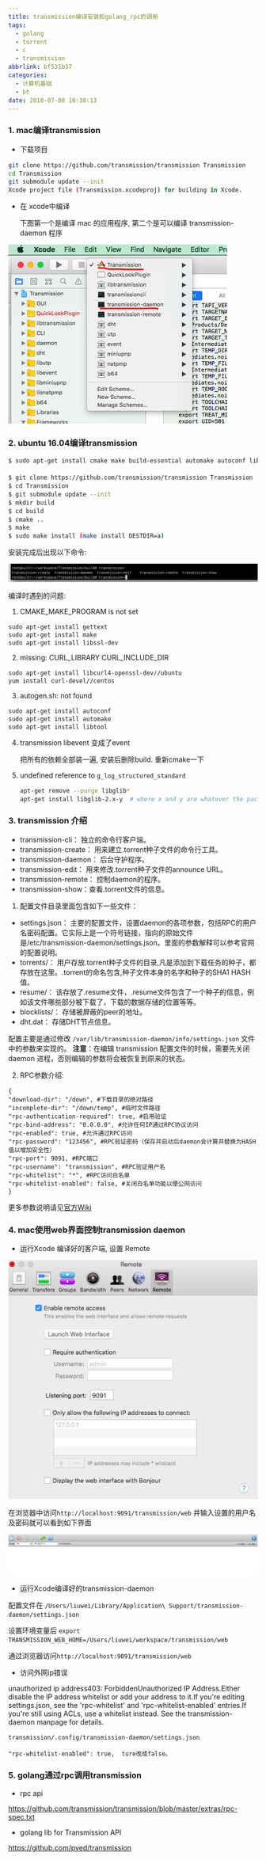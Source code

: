 ```yaml
---
title: transmission编译安装和golang_rpc的调用
tags:
  - golang
  - torrent
  - c
  - transmission
abbrlink: bf531b37
categories:
  - 计算机基础
  - bt
date: 2018-07-08 16:38:13
---
```


### 1. mac编译transmission

+ 下载项目

```bash
git clone https://github.com/transmission/transmission Transmission
cd Transmission
git submodule update --init
Xcode project file (Transmission.xcodeproj) for building in Xcode. 
```



+ 在 xcode中编译

  下图第一个是编译 mac 的应用程序,  第二个是可以编译 transmission-daemon 程序

![1](transmission/1.png)

<!-- more -->



### 2. ubuntu 16.04编译transmission

```bash
$ sudo apt-get install cmake make build-essential automake autoconf libtool pkg-config intltool libcurl4-openssl-dev libglib2.0-dev libevent-dev libminiupnpc-dev libgtk-3-dev libappindicator3-dev gettext libssl-dev

$ git clone https://github.com/transmission/transmission Transmission
$ cd Transmission
$ git submodule update --init
$ mkdir build
$ cd build
$ cmake ..
$ make
$ sudo make install (make install DESTDIR=a)
```

安装完成后出现以下命令:

![2](transmission/2.png)



编译时遇到的问题:

1. CMAKE_MAKE_PROGRAM is not set

```
sudo apt-get install gettext
sudo apt-get install make 
sudo apt-get install libssl-dev
```

2. missing: CURL_LIBRARY CURL_INCLUDE_DIR

```
sudo apt-get install libcurl4-openssl-dev//ubuntu
yum install curl-devel//centos
```

3. autogen.sh: not found

```
sudo apt-get install autoconf
sudo apt-get install automake
sudo apt-get install libtool
```

4. transmission libevent 变成了event

   把所有的依赖全部装一遍, 安装后删除build. 重新cmake一下

5. undefined reference to `g_log_structured_standard`

   ```bash
   apt-get remove --purge libglib*
   apt-get install libglib-2.x-y  # where x and y are whatever the package version says.
   ```

   



### 3. transmission 介绍

- transmission-cli： 独立的命令行客户端。
- transmission-create： 用来建立.torrent种子文件的命令行工具。
- transmission-daemon： 后台守护程序。
- transmission-edit： 用来修改.torrent种子文件的announce URL。
- transmission-remote： 控制daemon的程序。
- transmission-show：查看.torrent文件的信息。



1. 配置文件目录里面包含如下一些文件：

- settings.json： 主要的配置文件，设置daemon的各项参数，包括RPC的用户名密码配置。它实际上是一个符号链接，指向的原始文件是/etc/transmission-daemon/settings.json。里面的参数解释可以参考官网的配置说明。
- torrents/： 用户存放.torrent种子文件的目录,凡是添加到下载任务的种子，都存放在这里。.torrent的命名包含,种子文件本身的名字和种子的SHA1 HASH值。
- resume/： 该存放了.resume文件，.resume文件包含了一个种子的信息，例如该文件哪些部分被下载了，下载的数据存储的位置等等。
- blocklists/： 存储被屏蔽的peer的地址。
- dht.dat： 存储DHT节点信息。



配置主要是通过修改 `/var/lib/transmission-daemon/info/settings.json` 文件中的参数来实现的。 **注意**：在编辑 transmission 配置文件的时候，需要先关闭 daemon 进程，否则编辑的参数将会被恢复到原来的状态。



2. RPC参数介绍: 

```
{
"download-dir": "/down", #下载目录的绝对路径
"incomplete-dir": "/down/temp", #临时文件路径
"rpc-authentication-required": true, #启用验证
"rpc-bind-address": "0.0.0.0", #允许任何IP通过RPC协议访问
"rpc-enabled": true, #允许通过RPC访问
"rpc-password": "123456", #RPC验证密码（保存并启动后daemon会计算并替换为HASH值以增加安全性）
"rpc-port": 9091, #RPC端口
"rpc-username": "transmission", #RPC验证用户名
"rpc-whitelist": "*", #RPC访问白名单
"rpc-whitelist-enabled": false, #关闭白名单功能以便公网访问
}
```

更多参数说明请见[官方Wiki](https://github.com/transmission/transmission/wiki/Editing-Configuration-Files)



### 4. mac使用web界面控制transmission daemon



+ 运行Xcode 编译好的客户端, 设置 Remote



![2](transmission/3.png)





在浏览器中访问`http://localhost:9091/transmission/web` 并输入设置的用户名及密码就可以看到如下界面

![2](transmission/4.png)

+ 运行Xcode编译好的transmission-daemon

 

配置文件在 `/Users/liuwei/Library/Application\ Support/transmission-daemon/settings.json` 

设置环境变量后 `export TRANSMISSION_WEB_HOME=/Users/liuwei/workspace/transmission/web`

通过浏览器访问`http://localhost:9091/transmission/web`



+ 访问外网ip错误

unauthorized ip address403: ForbiddenUnauthorized IP Address.Either disable the IP address whitelist or add your address to it.If you're editing settings.json, see the 'rpc-whitelist' and 'rpc-whitelist-enabled' entries.If you're still using ACLs, use a whitelist instead. See the transmission-daemon manpage for details.



```
transmission/.config/transmission-daemon/settings.json  

"rpc-whitelist-enabled": true,  ture改成false。
```



### 5. golang通过rpc调用transmission



+ rpc api

https://github.com/transmission/transmission/blob/master/extras/rpc-spec.txt

+ golang lib for Transmission API

https://github.com/pyed/transmission